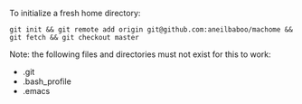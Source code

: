 To initialize a fresh home directory:

```
git init && git remote add origin git@github.com:aneilbaboo/machome && git fetch && git checkout master
```
Note: the following files and directories must not exist for this to work:
* .git
* .bash_profile
* .emacs

